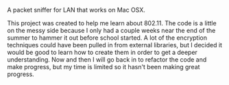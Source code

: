 A packet sniffer for LAN that works on Mac OSX.

This project was created to help me learn about 802.11.
The code is a little on the messy side because I only
had a couple weeks near the end of the summer to hammer it out
before school started. A lot of the encryption techniques could
have been pulled in from external libraries, but I decided it would
be good to learn how to create them in order to get a deeper understanding.
Now and then I will go back in to refactor the code and make progress, but
my time is limited so it hasn't been making great progress.
